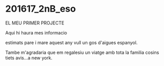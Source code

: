 # 201617_2nB_eso
EL MEU PRIMER PROJECTE

Aqui hi haura mes informacio


estimats pare i mare aquest any vull un gos d'aigues espanyol.

Tambe m'agradaria que em regalesiu un viatge amb tota la familia cosins tiets avis...a new york.

